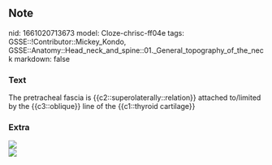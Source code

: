 ## Note
nid: 1661020713673
model: Cloze-chrisc-ff04e
tags: GSSE::!Contributor::Mickey_Kondo, GSSE::Anatomy::Head_neck_and_spine::01._General_topography_of_the_neck
markdown: false

### Text
The pretracheal fascia is {{c2::superolaterally::relation}} attached to/limited by the {{c3::oblique}} line of the {{c1::thyroid cartilage}}

### Extra
<img src="3-s2.0-B9780323289450000041-f04-08-9780323289450.jpg">
<div><img src=
"paste-bd7355279ffc81f6410105b755a5d9c32b6acb95.png"></div>
